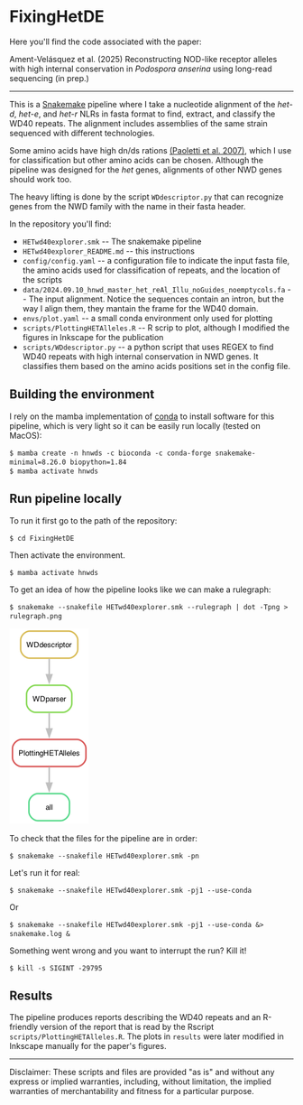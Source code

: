 # FixingHetDE

Here you'll find the code associated with the paper:

Ament-Velásquez et al. (2025) Reconstructing NOD-like receptor alleles with high internal conservation in *Podospora anserina* using long-read sequencing (in prep.)

----

This is a [Snakemake](https://snakemake.readthedocs.io/en/stable/) pipeline where I take a nucleotide alignment of the *het-d*, *het-e*, and *het-r* NLRs in fasta format to find, extract, and classify the WD40 repeats. The alignment includes assemblies of the same strain sequenced with different technologies.

Some amino acids have high dn/ds rations [(Paoletti et al. 2007)](https://doi.org/10.1371/journal.pone.0000283), which I use for classification but other amino acids can be chosen. Although the pipeline was designed for the *het* genes, alignments of other NWD genes should work too.


The heavy lifting is done by the script `WDdescriptor.py` that can recognize genes from the NWD family with the name in their fasta header.

In the repository you'll find:

- `HETwd40explorer.smk` -- The snakemake pipeline
- `HETwd40explorer_README.md` -- this instructions
- `config/config.yaml` -- a configuration file to indicate the input fasta file, the amino acids used for classification of repeats, and the location of the scripts
- `data/2024.09.10_hnwd_master_het_reAl_Illu_noGuides_noemptycols.fa` -- The input alignment. Notice the sequences contain an intron, but the way I align them, they mantain the frame for the WD40 domain.
- `envs/plot.yaml` -- a small conda environment only used for plotting
- `scripts/PlottingHETAlleles.R` -- R scrip to plot, although I modified the figures in Inkscape for the publication
- `scripts/WDdescriptor.py` -- a python script that uses REGEX to find WD40 repeats with high internal conservation in NWD genes. It classifies them based on the amino acids positions set in the config file.

## Building the environment

I rely on the mamba implementation of [conda](https://docs.conda.io/en/latest/) to install software for this pipeline, which is very light so it can be easily run locally (tested on MacOS):

	$ mamba create -n hnwds -c bioconda -c conda-forge snakemake-minimal=8.26.0 biopython=1.84
	$ mamba activate hnwds

## Run pipeline locally

To run it first go to the path of the repository:

	$ cd FixingHetDE

Then activate the environment.

	$ mamba activate hnwds

To get an idea of how the pipeline looks like we can make a rulegraph:

	$ snakemake --snakefile HETwd40explorer.smk --rulegraph | dot -Tpng > rulegraph.png

![rulegraph](rulegraph.png "rulegraph")

To check that the files for the pipeline are in order:

	$ snakemake --snakefile HETwd40explorer.smk -pn

Let's run it for real:

	$ snakemake --snakefile HETwd40explorer.smk -pj1 --use-conda

Or

	$ snakemake --snakefile HETwd40explorer.smk -pj1 --use-conda &> snakemake.log &

Something went wrong and you want to interrupt the run? Kill it!

	$ kill -s SIGINT -29795

## Results

The pipeline produces reports describing the WD40 repeats and an R-friendly version of the report that is read by the Rscript `scripts/PlottingHETAlleles.R`. The plots in `results` were later modified in Inkscape manually for the paper's figures.

----

Disclaimer: These scripts and files are provided "as is" and without any express or implied warranties, including, without limitation, the implied warranties of merchantability and fitness for a particular purpose.


